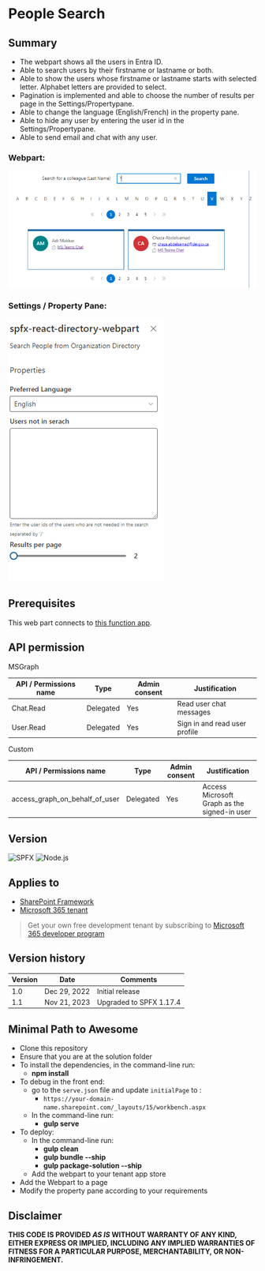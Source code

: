 # People Search

## Summary

- The webpart shows all the users in Entra ID.
- Able to search users by their firstname or lastname or both.
- Able to show the users whose firstname or lastname starts with selected letter. Alphabet letters are provided to select.
- Pagination is implemented and able to choose the number of results per page in the Settings/Propertypane.
- Able to change the language (English/French) in the property pane.
- Able to hide any user by entering the user id in the Settings/Propertypane.
- Able to send email and chat with any user.

### Webpart:

![Webpart](./src/webparts/spfxReactDirectoryWebpart/assets/webpart.png)

### Settings / Property Pane:

![Property Pane](./src/webparts/spfxReactDirectoryWebpart/assets/propertypane.png)

## Prerequisites

This web part connects to [this function app](https://github.com/gcxchange-gcechange/appsvc-fnc-createchat-dotnet001).

## API permission

MSGraph

| API / Permissions name    | Type        | Admin consent | Justification                       |
| ------------------------- | ----------- | ------------- | ----------------------------------- |
| Chat.Read | Delegated | Yes | Read user chat messages |
| User.Read | Delegated | Yes | Sign in and read user profile |

Custom

| API / Permissions name    | Type        | Admin consent | Justification                       |
| ------------------------- | ----------- | ------------- | ----------------------------------- |
| access_graph_on_behalf_of_user | Delegated | Yes | Access Microsoft Graph as the signed-in user |

## Version

![SPFX](https://img.shields.io/badge/SPFX-1.17.4-green.svg)
![Node.js](https://img.shields.io/badge/Node.js-v16.13+-green.svg)

## Applies to

- [SharePoint Framework](https://aka.ms/spfx)
- [Microsoft 365 tenant](https://docs.microsoft.com/en-us/sharepoint/dev/spfx/set-up-your-developer-tenant)

> Get your own free development tenant by subscribing to [Microsoft 365 developer program](http://aka.ms/o365devprogram)

## Version history

| Version | Date         | Comments                |
| ------- | ------------ | ----------------------- |
| 1.0     | Dec 29, 2022 | Initial release         |
| 1.1     | Nov 21, 2023 | Upgraded to SPFX 1.17.4 |

## Minimal Path to Awesome

- Clone this repository
- Ensure that you are at the solution folder
- To install the dependencies, in the command-line run:
  - **npm install**
- To debug in the front end:
  - go to the `serve.json` file and update `initialPage` to :
    - `https://your-domain-name.sharepoint.com/_layouts/15/workbench.aspx`
  - In the command-line run:
    - **gulp serve**
- To deploy:
  - In the command-line run:
    - **gulp clean**
    - **gulp bundle --ship**
    - **gulp package-solution --ship**
  - Add the webpart to your tenant app store
- Add the Webpart to a page
- Modify the property pane according to your requirements

## Disclaimer

**THIS CODE IS PROVIDED _AS IS_ WITHOUT WARRANTY OF ANY KIND, EITHER EXPRESS OR IMPLIED, INCLUDING ANY IMPLIED WARRANTIES OF FITNESS FOR A PARTICULAR PURPOSE, MERCHANTABILITY, OR NON-INFRINGEMENT.**
